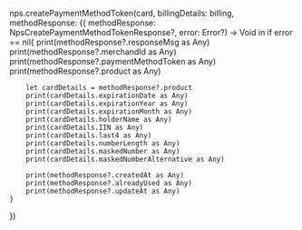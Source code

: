 nps.createPaymentMethodToken(card, billingDetails: billing, methodResponse: {( methodResponse: NpsCreatePaymentMethodTokenResponse?, error: Error?) -> Void in
    if error == nil{
        print(methodResponse?.responseMsg as Any)
        print(methodResponse?.merchandId as Any)
        print(methodResponse?.paymentMethodToken as Any)
        print(methodResponse?.product as Any)

        let cardDetails = methodResponse?.product
        print(cardDetails.expirationDate as Any)
        print(cardDetails.expirationYear as Any)
        print(cardDetails.expirationMonth as Any)
        print(cardDetails.holderName as Any)
        print(cardDetails.IIN as Any)
        print(cardDetails.last4 as Any)
        print(cardDetails.numberLength as Any)
        print(cardDetails.maskedNumber as Any)
        print(cardDetails.maskedNumberAlternative as Any)

        print(methodResponse?.createdAt as Any)
        print(methodResponse?.alreadyUsed as Any)
        print(methodResponse?.updateAt as Any)
    }
})

